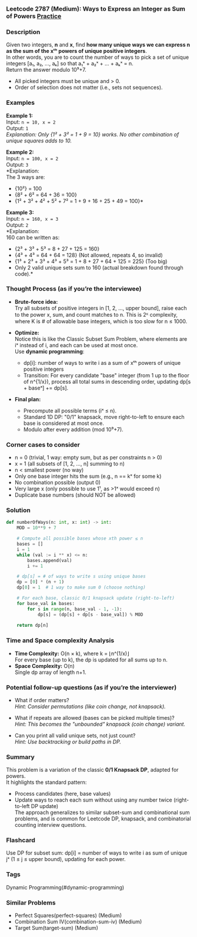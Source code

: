 ### Leetcode 2787 (Medium): Ways to Express an Integer as Sum of Powers [Practice](https://leetcode.com/problems/ways-to-express-an-integer-as-sum-of-powers)

### Description  
Given two integers, **n** and **x**, find **how many unique ways we can express n as the sum of the xᵗʰ powers of unique positive integers**.  
In other words, you are to count the number of ways to pick a set of unique integers \[a₁, a₂, ..., aₖ\] so that a₁ˣ + a₂ˣ + ... + aₖˣ = n.  
Return the answer modulo 10⁹+7.  
- All picked integers must be unique and > 0.
- Order of selection does not matter (i.e., sets not sequences).

### Examples  

**Example 1:**  
Input: `n = 10, x = 2`  
Output: `1`  
*Explanation: Only {1² + 3² = 1 + 9 = 10} works. No other combination of unique squares adds to 10.*

**Example 2:**  
Input: `n = 100, x = 2`  
Output: `3`  
*Explanation:  
The 3 ways are:  
- {10²} = 100  
- {8² + 6² = 64 + 36 = 100}  
- {1² + 3² + 4² + 5² + 7² = 1 + 9 + 16 + 25 + 49 = 100}*

**Example 3:**  
Input: `n = 160, x = 3`  
Output: `2`  
*Explanation:  
160 can be written as:  
- {2³ + 3³ + 5³ = 8 + 27 + 125 = 160}  
- {4³ + 4³ = 64 + 64 = 128} (Not allowed, repeats 4, so invalid)  
- {1³ + 2³ + 3³ + 4³ + 5³ = 1 + 8 + 27 + 64 + 125 = 225} (Too big)  
- Only 2 valid unique sets sum to 160 (actual breakdown found through code).*

### Thought Process (as if you’re the interviewee)  

- **Brute-force idea:**  
  Try all subsets of positive integers in \[1, 2, ..., upper bound\], raise each to the power x, sum, and count matches to n. This is 2ᴷ complexity, where K is # of allowable base integers, which is too slow for n ≤ 1000.

- **Optimize:**  
  Notice this is like the Classic Subset Sum Problem, where elements are iˣ instead of i, and each can be used at most once.  
  Use **dynamic programming**:  
  - dp[i]: number of ways to write i as a sum of xᵗʰ powers of unique positive integers  
  - Transition: For every candidate "base" integer (from 1 up to the floor of n^{1/x}), process all total sums in descending order, updating dp[s + baseˣ] += dp[s].

- **Final plan:**  
  - Precompute all possible terms (iˣ ≤ n).
  - Standard 1D DP: "0/1" knapsack, move right-to-left to ensure each base is considered at most once.
  - Modulo after every addition (mod 10⁹+7).

### Corner cases to consider  
- n = 0 (trivial, 1 way: empty sum, but as per constraints n > 0)
- x = 1 (all subsets of \[1, 2, ..., n\] summing to n)
- n < smallest power (no way)
- Only one base integer hits the sum (e.g., n == kˣ for some k)
- No combination possible (output 0)
- Very large x (only possible to use 1¹, as >1ˣ would exceed n)
- Duplicate base numbers (should NOT be allowed)

### Solution

```python
def numberOfWays(n: int, x: int) -> int:
    MOD = 10**9 + 7

    # Compute all possible bases whose xth power ≤ n
    bases = []
    i = 1
    while (val := i ** x) <= n:
        bases.append(val)
        i += 1

    # dp[s] = # of ways to write s using unique bases
    dp = [0] * (n + 1)
    dp[0] = 1  # 1 way to make sum 0 (choose nothing)

    # For each base, classic 0/1 knapsack update (right-to-left)
    for base_val in bases:
        for s in range(n, base_val - 1, -1):
            dp[s] = (dp[s] + dp[s - base_val]) % MOD
    
    return dp[n]
```

### Time and Space complexity Analysis  

- **Time Complexity:** O(n × k), where k = ⌊n^(1/x)⌋  
  For every base (up to k), the dp is updated for all sums up to n.
- **Space Complexity:** O(n)  
  Single dp array of length n+1.

### Potential follow-up questions (as if you’re the interviewer)  

- What if order matters?  
  *Hint: Consider permutations (like coin change, not knapsack).*

- What if repeats are allowed (bases can be picked multiple times)?  
  *Hint: This becomes the "unbounded" knapsack (coin change) variant.*

- Can you print all valid unique sets, not just count?  
  *Hint: Use backtracking or build paths in DP.*

### Summary
This problem is a variation of the classic **0/1 Knapsack DP**, adapted for powers.  
It highlights the standard pattern:  
- Process candidates (here, base values)  
- Update ways to reach each sum without using any number twice (right-to-left DP update)  
The approach generalizes to similar subset-sum and combinational sum problems, and is common for Leetcode DP, knapsack, and combinatorial counting interview questions.


### Flashcard
Use DP for subset sum: dp[i] = number of ways to write i as sum of unique jˣ (1 ≤ j ≤ upper bound), updating for each power.

### Tags
Dynamic Programming(#dynamic-programming)

### Similar Problems
- Perfect Squares(perfect-squares) (Medium)
- Combination Sum IV(combination-sum-iv) (Medium)
- Target Sum(target-sum) (Medium)